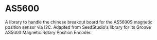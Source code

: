 # AS5600
A library to handle the chinese breakout board for the AS5600S magnetic position sensor via I2C. Adapted from SeedStudio's library for its Groove AS5600 Magnetic Rotary Position Encoder.
